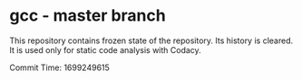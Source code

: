 # gcc - master branch

This repository contains frozen state of the repository.
Its history is cleared. It is used only for static code
analysis with Codacy.

Commit Time: 1699249615